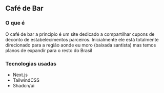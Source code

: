 ## Café de Bar

### O que é

O café de bar a principio é um site dedicado a compartilhar cupons de deconto de estabelecimentos parceiros. Inicialmente ele está totalmente direcionado para a região aonde eu moro (baixada santista) mas temos planos de expandir para o resto do Brasil

### Tecnologias usadas

- Next.js
- TailwindCSS
- Shadcn/ui

